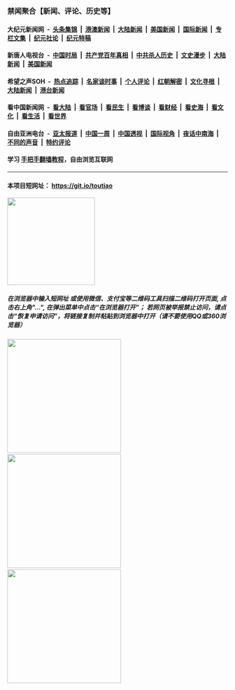 ### 禁闻聚合【新闻、评论、历史等】

#### 大纪元新闻网 &nbsp;-&nbsp; [头条集锦](indexes/E头条集锦.md?t=02162355) &nbsp;|&nbsp; [港澳新闻](indexes/E港澳新闻.md?t=02162355)  &nbsp;|&nbsp; [大陆新闻](indexes/E大陆新闻.md?t=02162355) &nbsp;|&nbsp; [美国新闻](indexes/E美国新闻.md?t=02162355) &nbsp;|&nbsp; [国际新闻](indexes/E国际新闻.md?t=02162355) &nbsp;|&nbsp; [专栏文集](indexes/E专栏文集.md?t=02162355) &nbsp;|&nbsp; [纪元社论](indexes/E纪元社论.md?t=02162355) &nbsp;|&nbsp; [纪元特稿](indexes/E纪元特稿.md?t=02162355) 

#### 新唐人电视台 &nbsp;-&nbsp; [中国时局](indexes/N中国时局.md?t=02162355) &nbsp;|&nbsp; [共产党百年真相](indexes/N共产党百年真相.md?t=02162355) &nbsp;|&nbsp; [中共杀人历史](indexes/N中共杀人历史.md?t=02162355) &nbsp;|&nbsp; [文史漫步](indexes/N文史漫步.md?t=02162355) &nbsp;|&nbsp; [大陆新闻](indexes/N大陆新闻.md?t=02162355) &nbsp;|&nbsp; [美国新闻](indexes/N美国新闻.md?t=02162355)

#### 希望之声SOH &nbsp;-&nbsp; [热点追踪](indexes/H热点追踪.md?t=02162355) &nbsp;|&nbsp; [名家谈时事](indexes/H名家谈时事.md?t=02162355) &nbsp;|&nbsp; [个人评论](indexes/H个人评论.md?t=02162355)  &nbsp;|&nbsp; [红朝解密](indexes/H红朝解密.md?t=02162355) &nbsp;|&nbsp; [文化寻根](indexes/H文化寻根.md?t=02162355) &nbsp;|&nbsp; [大陆新闻](indexes/H大陆新闻.md?t=02162355) &nbsp;|&nbsp; [港台新闻](indexes/H港台新闻.md?t=02162355)

#### 看中国新闻网 &nbsp;-&nbsp; [看大陆](indexes/S看大陆.md?t=02162355) &nbsp;|&nbsp; [看官场](indexes/S看官场.md?t=02162355) &nbsp;|&nbsp; [看民生](indexes/S看民生.md?t=02162355)  &nbsp;|&nbsp; [看博谈](indexes/S看博谈.md?t=02162355) &nbsp;|&nbsp; [看财经](indexes/S看财经.md?t=02162355) &nbsp;|&nbsp; [看史海](indexes/S看史海.md?t=02162355) &nbsp;|&nbsp; [看文化](indexes/S看文化.md?t=02162355) &nbsp;|&nbsp; [看生活](indexes/S看生活.md?t=02162355) &nbsp;|&nbsp; [看世界](indexes/S看世界.md?t=02162355)

#### 自由亚洲电台 &nbsp;-&nbsp; [亚太报道](indexes/R亚太报道.md?t=02162355) &nbsp;|&nbsp; [中国一周](indexes/R中国一周.md?t=02162355) &nbsp;|&nbsp; [中国透视](indexes/R中国透视.md?t=02162355)  &nbsp;|&nbsp; [国际视角](indexes/R国际视角.md?t=02162355) &nbsp;|&nbsp; [夜话中南海](indexes/R夜话中南海.md?t=02162355) &nbsp;|&nbsp; [不同的声音](indexes/R不同的声音.md?t=02162355) &nbsp;|&nbsp; [特约评论](indexes/R特约评论.md?t=02162355)

#### 学习 [手把手翻墙教程](https://github.com/gfw-breaker/guides/wiki)，自由浏览互联网

----

#### 本项目短网址： https://git.io/toutiao
<img src="https://raw.githubusercontent.com/gfw-breaker/banned-news/master/scripts/img/qr.png" width="200px"/>  

##### 在浏览器中输入短网址 或使用微信、支付宝等二维码工具扫描二维码打开页面, 点击右上角"...", 在弹出菜单中点击“在浏览器打开”； 若网页被举报禁止访问，请点击“恢复申请访问”，将链接复制并粘贴到浏览器中打开（请不要使用QQ或360浏览器）

<img src="https://raw.githubusercontent.com/gfw-breaker/banned-news/master/scripts/img/1.png" width="260px"/> &nbsp; <img src="https://raw.githubusercontent.com/gfw-breaker/banned-news/master/scripts/img/2.png" width="260px"/> &nbsp; <img src="https://raw.githubusercontent.com/gfw-breaker/banned-news/master/scripts/img/3.png" width="260px"/>
